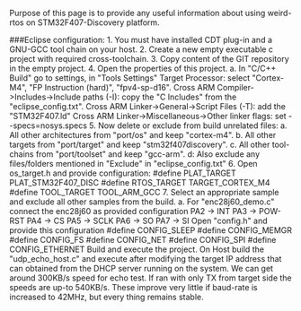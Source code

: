 Purpose of this page is to provide any useful information about using weird-rtos
on STM32F407-Discovery platform.

###Eclipse configuration:
    1. You must have installed CDT plug-in and a GNU-GCC tool chain on your host.
    2. Create a new empty executable c project with required cross-toolchain.
    3. Copy content of the GIT repository in the empty project.
    4. Open the properties of this project.
        a. In "C/C++ Build" go to settings, in "Tools Settings"
            Target Processor: select "Cortex-M4", "FP Instruction (hard)", 
                "fpv4-sp-d16".
            Cross ARM Compiler->Includes->Include paths (-I): copy the 
                "C Includes" from the "eclipse_config.txt".
            Cross ARM Linker->General->Script Files (-T): add the "STM32F407.ld"
            Cross ARM Linker->Miscellaneous->Other linker flags: set 
                --specs=nosys.specs
    5. Now delete or exclude from build unrelated files:
        a. All other architectures from "port/os" and keep "cortex-m4".
        b. All other targets from "port/target" and keep "stm32f407discovery".
        c. All other tool-chains from "port/toolset" and keep "gcc-arm".
        d: Also exclude any files/folders mentioned in "Exclude" in 
           "eclipse_config.txt"
    6. Open os_target.h and provide configuration:
        #define PLAT_TARGET         PLAT_STM32F407_DISC
        #define RTOS_TARGET         TARGET_CORTEX_M4
        #define TOOL_TARGET         TOOL_ARM_GCC
    7. Select an appropriate sample and exclude all other samples from the build.
        a. For "enc28j60_demo.c" connect the enc28j60 as provided configuration
            PA2 -> INT
            PA3 -> POW-RST
            PA4 -> CS
            PA5 -> SCLK
            PA6 -> SO
            PA7 -> SI
           Open "config.h" and provide this configuration
            #define CONFIG_SLEEP
            #define CONFIG_MEMGR
            #define CONFIG_FS
            #define CONFIG_NET
            #define CONFIG_SPI
            #define CONFIG_ETHERNET
           Build and execute the project.
           On Host build the "udp_echo_host.c" and execute after modifying the 
           target IP address that can obtained from the DHCP server running on 
           the system. We can get around 300KB/s speed for echo test. If ran 
           with only TX from target side the speeds are up-to 540KB/s. These 
           improve  very little if baud-rate is increased to 42MHz, but every 
           thing remains stable.